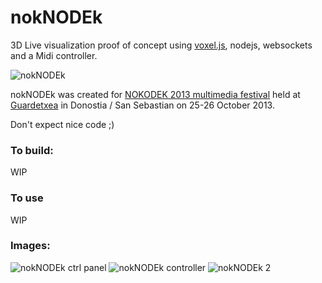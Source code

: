 nokNODEk
===

3D Live visualization proof of concept using [voxel.js](http://voxeljs.com), nodejs, websockets and a Midi controller.

![nokNODEk](http://i.imgur.com/EXLJB9Ph.png)

nokNODEk was created for [NOKODEK 2013 multimedia festival](http://nokodek.com/) held at [Guardetxea](http://guardetxeabandabat.org/) in Donostia / San Sebastian on 25-26 October 2013.

Don't expect nice code ;)


### To build:

WIP

### To use

WIP

### Images:
![nokNODEk ctrl panel](http://i.imgur.com/tEDy6zL.png)
![nokNODEk controller](http://i.imgur.com/7kKNZ5O.jpg)
![nokNODEk 2](http://i.imgur.com/manmN9mh.png)